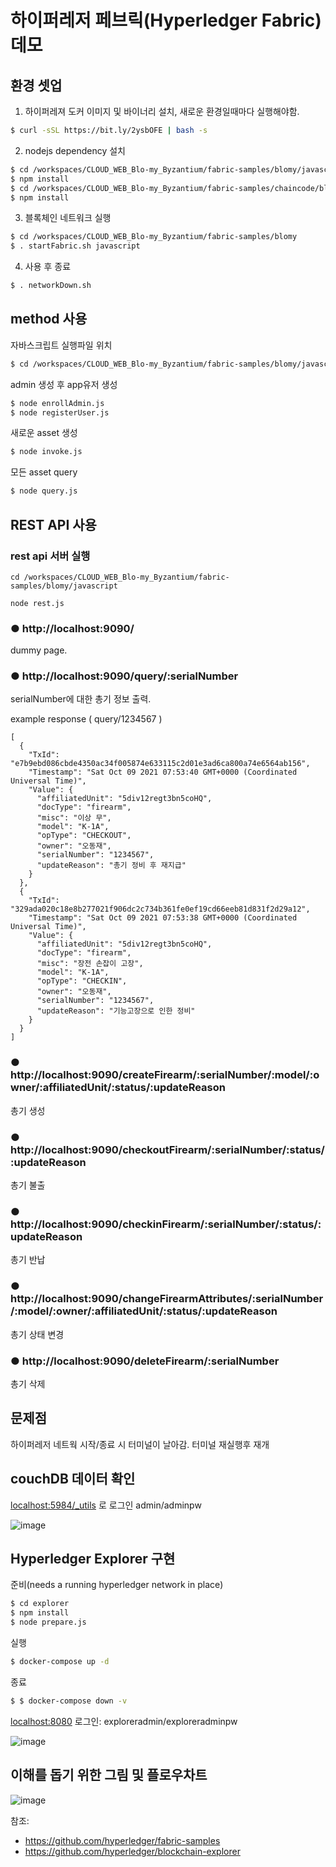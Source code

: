 
# 하이퍼레저 페브릭(Hyperledger Fabric) 데모
## 환경 셋업
1. 하이퍼레져 도커 이미지 및 바이너리 설치, 새로운 환경일때마다 실행해야함.
```bash
$ curl -sSL https://bit.ly/2ysbOFE | bash -s
```
2. nodejs dependency 설치
```bash
$ cd /workspaces/CLOUD_WEB_Blo-my_Byzantium/fabric-samples/blomy/javascript
$ npm install
$ cd /workspaces/CLOUD_WEB_Blo-my_Byzantium/fabric-samples/chaincode/blomy/javascript
$ npm install
```
3. 블록체인 네트워크 실행
```bash
$ cd /workspaces/CLOUD_WEB_Blo-my_Byzantium/fabric-samples/blomy
$ . startFabric.sh javascript
```
4. 사용 후 종료
```bash
$ . networkDown.sh
```
## method 사용
자바스크립트 실행파일 위치
```bash
$ cd /workspaces/CLOUD_WEB_Blo-my_Byzantium/fabric-samples/blomy/javascript
```
admin 생성 후 app유저 생성
```bash
$ node enrollAdmin.js
$ node registerUser.js
```
새로운 asset 생성
```bash
$ node invoke.js
```
모든 asset query
```bash
$ node query.js 
```
## REST API 사용
### rest api 서버 실행
```
cd /workspaces/CLOUD_WEB_Blo-my_Byzantium/fabric-samples/blomy/javascript
```
```
node rest.js
```
### ● http://localhost:9090/
dummy page.

### ● http://localhost:9090/query/:serialNumber
serialNumber에 대한 총기 정보 출력.

example response ( query/1234567 )
```
[
  {
    "TxId": "e7b9ebd086cbde4350ac34f005874e633115c2d01e3ad6ca800a74e6564ab156",
    "Timestamp": "Sat Oct 09 2021 07:53:40 GMT+0000 (Coordinated Universal Time)",
    "Value": {
      "affiliatedUnit": "5div12regt3bn5coHQ",
      "docType": "firearm",
      "misc": "이상 무",
      "model": "K-1A",
      "opType": "CHECKOUT",
      "owner": "오동재",
      "serialNumber": "1234567",
      "updateReason": "총기 정비 후 재지급"
    }
  },
  {
    "TxId": "329ada020c18e8b277021f906dc2c734b361fe0ef19cd66eeb81d831f2d29a12",
    "Timestamp": "Sat Oct 09 2021 07:53:38 GMT+0000 (Coordinated Universal Time)",
    "Value": {
      "affiliatedUnit": "5div12regt3bn5coHQ",
      "docType": "firearm",
      "misc": "장전 손잡이 고장",
      "model": "K-1A",
      "opType": "CHECKIN",
      "owner": "오동재",
      "serialNumber": "1234567",
      "updateReason": "기능고장으로 인한 정비"
    }
  }
]
```
### ● http://localhost:9090/createFirearm/:serialNumber/:model/:owner/:affiliatedUnit/:status/:updateReason

총기 생성

### ● http://localhost:9090/checkoutFirearm/:serialNumber/:status/:updateReason

총기 불출

### ● http://localhost:9090/checkinFirearm/:serialNumber/:status/:updateReason

총기 반납

### ● http://localhost:9090/changeFirearmAttributes/:serialNumber/:model/:owner/:affiliatedUnit/:status/:updateReason

총기 상태 변경

### ● http://localhost:9090/deleteFirearm/:serialNumber

총기 삭제

## 문제점
하이퍼레저 네트웍 시작/종료 시 터미널이 날아감. 터미널 재실행후 재개

## couchDB 데이터 확인
[localhost:5984/_utils](localhost:5984/_utils) 로 로그인
admin/adminpw

![image](https://user-images.githubusercontent.com/10104871/135261417-f0914f35-0268-4165-8795-d988ae163089.png)

## Hyperledger Explorer 구현
준비(needs a running hyperledger network in place)
```bash
$ cd explorer
$ npm install
$ node prepare.js
```
실행
```bash
$ docker-compose up -d
```
종료
```bash
$ $ docker-compose down -v
```
[localhost:8080](localhost:8080)
로그인: exploreradmin/exploreradminpw

![image](https://user-images.githubusercontent.com/10104871/135264221-378468ac-e59f-470e-9751-16d6251f3711.png)

## 이해를 돕기 위한 그림 및 플로우차트

![image](https://user-images.githubusercontent.com/10104871/135603887-16943a4e-eff4-4667-b6f1-14a7b6ae1be2.png)

참조:
- https://github.com/hyperledger/fabric-samples
- https://github.com/hyperledger/blockchain-explorer
